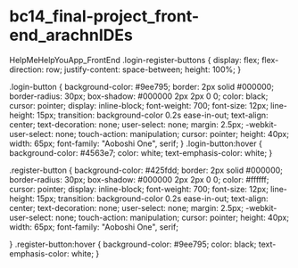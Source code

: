 # bc14_final-project_front-end_arachnIDEs
HelpMeHelpYouApp_FrontEnd
.login-register-buttons {
  display: flex;
  flex-direction: row;
  justify-content: space-between;
  height: 100%;
}

.login-button {
  background-color: #9ee795;
  border: 2px solid #000000;
  border-radius: 30px;
  box-shadow: #000000 2px 2px 0 0;
  color: black;
  cursor: pointer;
  display: inline-block;
  font-weight: 700;
  font-size: 12px;
  line-height: 15px;
  transition: background-color 0.2s ease-in-out;
  text-align: center;
  text-decoration: none;
  user-select: none;
  margin: 2.5px;
  -webkit-user-select: none;
  touch-action: manipulation;
  cursor: pointer;
  height: 40px;
  width: 65px;
  font-family: "Aoboshi One", serif;
}
.login-button:hover {
  background-color: #4563e7;
  color: white;
  text-emphasis-color: white;
}

.register-button {
  background-color: #425fdd;
  border: 2px solid #000000;
  border-radius: 30px;
  box-shadow: #000000 2px 2px 0 0;
  color: #ffffff;
  cursor: pointer;
  display: inline-block;
  font-weight: 700;
  font-size: 12px;
  line-height: 15px;
  transition: background-color 0.2s ease-in-out;
  text-align: center;
  text-decoration: none;
  user-select: none;
  margin: 2.5px;
  -webkit-user-select: none;
  touch-action: manipulation;
  cursor: pointer;
  height: 40px;
  width: 65px;
  font-family: "Aoboshi One", serif;

}
.register-button:hover {
  background-color: #9ee795;
  color: black;
  text-emphasis-color: white;
}